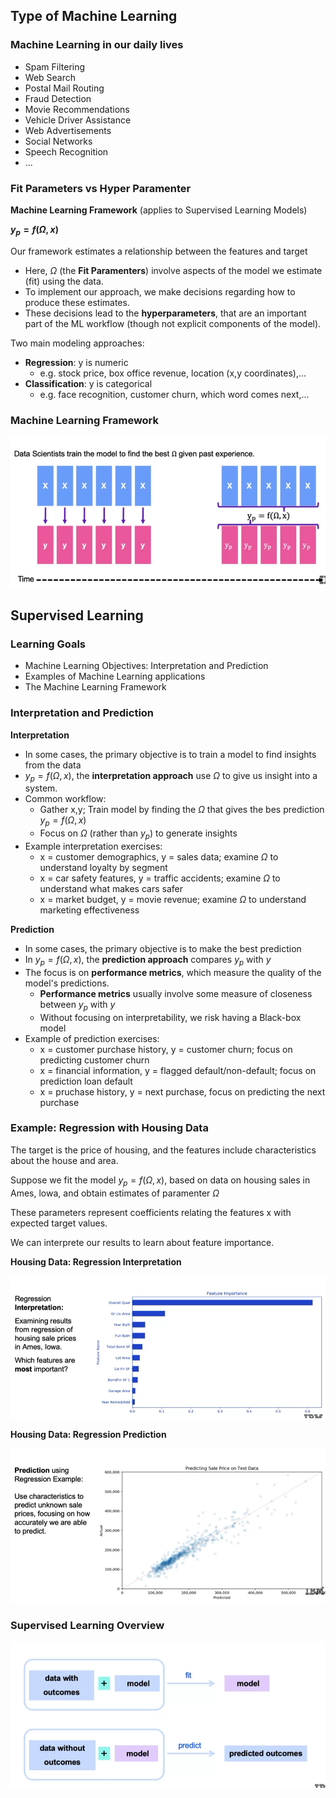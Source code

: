 ## Type of Machine Learning
### Machine Learning in our daily lives
- Spam Filtering
- Web Search
- Postal Mail Routing
- Fraud Detection
- Movie Recommendations
- Vehicle Driver Assistance
- Web Advertisements
- Social Networks
- Speech Recognition
- ...

### Fit Parameters vs Hyper Paramenter
**Machine Learning Framework** (applies to Supervised Learning Models)

**$y_p = f(\Omega, x)$**

Our framework estimates a relationship between the features and target
- Here, $\Omega$ (the **Fit Paramenters**) involve aspects of the model we estimate (fit) using the data.
- To implement our approach, we make decisions regarding how to produce these estimates.
- These decisions lead to the **hyperparameters**, that are an important part of the ML workflow (though not explicit components of the model).

Two main modeling approaches:
- **Regression**: y is numeric
    - e.g. stock price, box office revenue, location (x,y coordinates),...
- **Classification**: y is categorical
    - e.g. face recognition, customer churn, which word comes next,...

### Machine Learning Framework
![](img/2.png)

## Supervised Learning
### Learning Goals
- Machine Learning Objectives: Interpretation and Prediction
- Examples of Machine Learning applications
- The Machine Learning Framework

### Interpretation and Prediction
**Interpretation**

- In some cases, the primary objective is to train a model to find insights from the data
- $y_p = f(\Omega, x)$, the **interpretation approach** use $\Omega$ to give us insight into a system.
- Common workflow:
    - Gather x,y; Train model by finding the $\Omega$ that gives the bes prediction $y_p = f(\Omega, x)$
    - Focus on $\Omega$ (rather than $y_p$) to generate insights
- Example interpretation exercises:
    - x = customer demographics, y = sales data; examine $\Omega$ to understand loyalty by segment
    - x = car safety features, y = traffic accidents; examine $\Omega$ to understand what makes cars safer
    - x = market budget, y = movie revenue; examine $\Omega$ to understand marketing effectiveness

**Prediction**
- In some cases, the primary objective is to make the best prediction
- In $y_p = f(\Omega, x)$, the **prediction approach** compares $y_p$ with $y$
- The focus is on **performance metrics**, which measure the quality of the model's predictions.
    - **Performance metrics** usually involve some measure of closeness between $y_p$ with $y$
    - Without focusing on interpretability, we risk having a Black-box model
- Example of prediction exercises:
    - x = customer purchase history, y = customer churn; focus on predicting customer churn
    - x = financial information, y = flagged default/non-default; focus on prediction loan default
    - x = pruchase history, y = next purchase, focus on predicting the next purchase

### Example: Regression with Housing Data
The target is the price of housing, and the features include characteristics about the house and area.

Suppose we fit the model $y_p = f(\Omega, x)$, based on data on housing sales in Ames, lowa, and obtain estimates of paramenter $\Omega$

These parameters represent coefficients relating the features x with expected target values.

We can interprete our results to learn about feature importance.

**Housing Data: Regression Interpretation**

![](img/3.png)

**Housing Data: Regression Prediction**

![](img/4.png)

### Supervised Learning Overview

![](img/5.png)